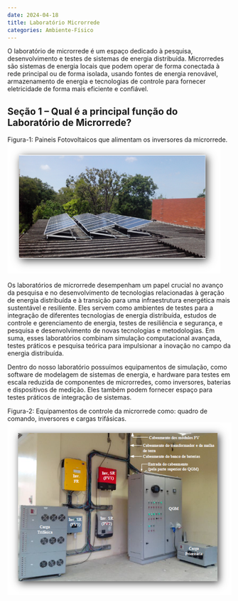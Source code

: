 ```yaml
---
date: 2024-04-18
title: Laboratório Microrrede
categories: Ambiente-Físico
---
```


O laboratório de microrrede é um espaço dedicado à pesquisa, desenvolvimento e testes de sistemas de energia distribuída. Microrredes são sistemas de energia locais que podem operar de forma conectada à rede principal ou de forma isolada, usando fontes de energia renovável, armazenamento de energia e tecnologias de controle para fornecer eletricidade de forma mais eficiente e confiável.

## Seção 1 – Qual é  a principal função do Laboratório de Microrrede?

Figura-1: Paineis Fotovoltaicos que alimentam os inversores da microrrede.
![Foto-1](/images/loc/fotovoltaico.png)

Os laboratórios de microrrede desempenham um papel crucial no avanço da pesquisa e no desenvolvimento de tecnologias relacionadas à geração de energia distribuída e à transição para uma infraestrutura energética mais sustentável e resiliente. Eles servem como ambientes de testes para a integração de diferentes tecnologias de energia distribuída, estudos de controle e gerenciamento de energia, testes de resiliência e segurança, e pesquisa e desenvolvimento de novas tecnologias e metodologias. Em suma, esses laboratórios combinam simulação computacional avançada, testes práticos e pesquisa teórica para impulsionar a inovação no campo da energia distribuída.

Dentro do nosso laboratório possuímos equipamentos de simulação, como software de modelagem de sistemas de energia, e hardware para testes em escala reduzida de componentes de microrredes, como inversores, baterias e dispositivos de medição. Eles também podem fornecer espaço para testes práticos de integração de sistemas.

Figura-2: Equipamentos de controle da microrrede como: quadro de comando, inversores e cargas trifásicas.
![Foto-2](/images/loc/control.png)

